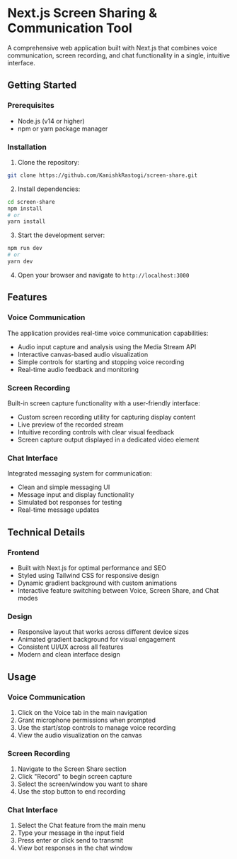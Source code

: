 # Next.js Screen Sharing & Communication Tool

A comprehensive web application built with Next.js that combines voice communication, screen recording, and chat functionality in a single, intuitive interface.

## Getting Started

### Prerequisites
- Node.js (v14 or higher)
- npm or yarn package manager

### Installation

1. Clone the repository:
```bash
git clone https://github.com/KanishkRastogi/screen-share.git
```

2. Install dependencies:
```bash
cd screen-share
npm install
# or
yarn install
```

3. Start the development server:
```bash
npm run dev
# or
yarn dev
```

4. Open your browser and navigate to `http://localhost:3000`



## Features

### Voice Communication
The application provides real-time voice communication capabilities:
- Audio input capture and analysis using the Media Stream API
- Interactive canvas-based audio visualization
- Simple controls for starting and stopping voice recording
- Real-time audio feedback and monitoring

### Screen Recording
Built-in screen capture functionality with a user-friendly interface:
- Custom screen recording utility for capturing display content
- Live preview of the recorded stream
- Intuitive recording controls with clear visual feedback
- Screen capture output displayed in a dedicated video element

### Chat Interface
Integrated messaging system for communication:
- Clean and simple messaging UI
- Message input and display functionality
- Simulated bot responses for testing
- Real-time message updates

## Technical Details

### Frontend
- Built with Next.js for optimal performance and SEO
- Styled using Tailwind CSS for responsive design
- Dynamic gradient background with custom animations
- Interactive feature switching between Voice, Screen Share, and Chat modes

### Design
- Responsive layout that works across different device sizes
- Animated gradient background for visual engagement
- Consistent UI/UX across all features
- Modern and clean interface design



## Usage

### Voice Communication
1. Click on the Voice tab in the main navigation
2. Grant microphone permissions when prompted
3. Use the start/stop controls to manage voice recording
4. View the audio visualization on the canvas

### Screen Recording
1. Navigate to the Screen Share section
2. Click "Record" to begin screen capture
3. Select the screen/window you want to share
4. Use the stop button to end recording

### Chat Interface
1. Select the Chat feature from the main menu
2. Type your message in the input field
3. Press enter or click send to transmit
4. View bot responses in the chat window


